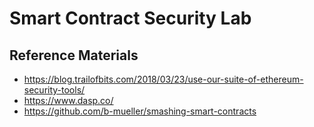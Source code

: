 # Smart Contract Security Lab

## Reference Materials
 - https://blog.trailofbits.com/2018/03/23/use-our-suite-of-ethereum-security-tools/
 - https://www.dasp.co/
 - https://github.com/b-mueller/smashing-smart-contracts
